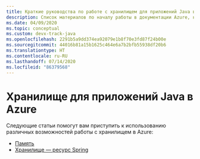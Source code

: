 ```yaml
---
title: Краткие руководства по работе с хранилищем для приложений Java в Azure
description: Список материалов по началу работы в документации Azure, касающейся хранилища для приложений Java.
ms.date: 04/09/2020
ms.topic: conceptual
ms.custom: devx-track-java
ms.openlocfilehash: 2291b5a9dd374ea92079e1b8f70e3fd87f24b00e
ms.sourcegitcommit: 44016b81a15b1625c464e6a7b2bfb55938df20b6
ms.translationtype: HT
ms.contentlocale: ru-RU
ms.lasthandoff: 07/14/2020
ms.locfileid: "86379568"
---
```

# <a name="storage-for-java-apps-on-azure"></a>Хранилище для приложений Java в Azure

Следующие статьи помогут вам приступить к использованию различных возможностей работы с хранилищем в Azure:

- [Память](/azure/storage/blobs/storage-quickstart-blobs-java)
- [Хранилище — ресурс Spring](/azure/developer/java/spring-framework/configure-spring-boot-starter-java-app-with-azure-storage)
